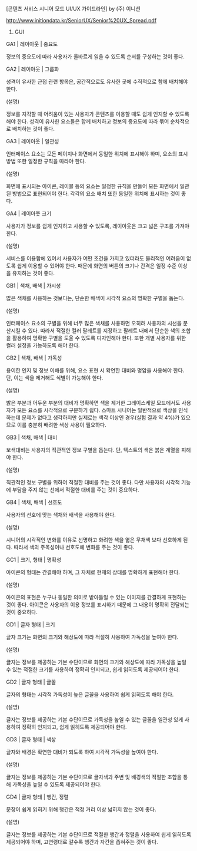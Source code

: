 [콘텐츠 서비스 시니어 모드 UI/UX 가이드라인] by (주) 이니션

http://www.initiondata.kr/SeniorUX/Senior%20UX_Spread.pdf

1. GUI

GA1 | 레이아웃 | 중요도

정보의 중요도에 따라 사용자가 올바르게 읽을 수 있도록 순서를 구성하는 것이 좋다.

GA2 | 레이아웃 | 그룹화

성격이 유사한 근접 관련 항목은, 공간적으로도 유사한 곳에 수직적으로 함께 배치해야 한다.

(설명)

정보를 지각할 때 어려움이 있는 사용자가 콘텐츠를 이용할 때도 쉽게 인지할 수 있도록 해야 한다.
성격이 유사한 요소들은 함께 배치하고 정보의 중요도에 따라 묶어 순차적으로 배치하는 것이 좋다.

GA3 | 레이아웃 | 일관성

인터페이스 요소는 모든 페이지나 화면에서 동일한 위치에 표시해야 하며, 요소의 표시 방법 또한 일정한 규칙을 따라야 한다.

(설명)

화면에 표시되는 아이콘, 레이블 등의 요소는 일정한 규칙을 만들어 모든 화면에서 일관된 방법으로 표현되어야 한다.
각각의 요소 배치 또한 동일한 위치에 표시하는 것이 좋다.

GA4 | 레이아웃 크기

사용자가 정보를 쉽게 인지하고 사용할 수 있도록, 레이아웃은 크고 넓은 구조를 가져야 한다.

(설명)

서비스를 이용함에 있어서 사용자가 어떤 조건을 가지고 있더라도 물리적인 어려움이 없도록 쉽게 이용할 수 있어야 한다.
때문에 화면의 버튼의 크기나 간격은 일정 수준 이상을 유지하는 것이 좋다.

GB1 | 색채, 배색 | 가시성

많은 색채를 사용하는 것보다는, 단순한 배색이 시각적 요소의 명확한 구별을 돕는다.

(설명)

인터페이스 요소의 구별을 위해 너무 많은 색채를 사용하면 오히려 사용자의 시선을 분산시킬 수 있다.
따라서 적절한 컬러 팔레트를 지정하고 팔레트 내에서 단순한 색의 조합을 활용하여 명확한 구별을 도울 수 있도록 디자인해야 한다.
또한 개별 사용자를 위한 컬러 설정을 가능하도록 해야 한다.

GB2 | 색채, 배색 | 가독성

용이한 인지 및 정보 이해를 위해, 요소 표현 시 확연한 대비와 명암을 사용해야 한다.
단, 이는 색을 제거해도 식별이 가능해야 한다.

(설명)

밝은 부분과 어두운 부분의 대비가 명확하면 색을 제거한 그레이스케일 모드에서도 사용자가 모든 요소를 시각적으로 구분하기 쉽다.
스마트 시니어는 일반적으로 색상을 인식하는데 문제가 없다고 생각하지만 실제로는 색각 이상인 경우(실험 결과 약 4%)가 있으므로
이를 충분히 배려한 색상 사용이 필요하다.

GB3 | 색채, 배색 | 대비

보색대비는 사용자의 직관적인 정보 구별을 돕는다.
단, 텍스트의 색은 붉은 계열을 피해야 한다.

(설명)

직관적인 정보 구별을 위하여 적절한 대비를 주는 것이 좋다.
다만 사용자의 시각적 기능에 부담을 주지 않는 선에서 적절한 대비를 주는 것이 중요하다.

GB4 | 색채, 배색 | 선호도

사용자의 선호에 맞는 색채와 배색을 사용해야 한다.

(설명)

시니어의 시각적인 변화를 이유로 선명하고 화려한 색을 엷은 무채색 보다 선호하게 된다.
따라서 색의 주목성이나 선호도에 변화를 주는 것이 좋다.

GC1 | 크기, 형태 | 명확성

아이콘의 형태는 간결해야 하며, 그 자체로 현재의 상태를 명확하게 표현해야 한다.

(설명)

아이콘의 표현은 누구나 동일한 의미로 받아들일 수 있는 이미지를 간결하게 표현하는 것이 좋다.
아이콘은 사용자의 이용 정보를 표시하기 때문에 그 내용이 명확히 전달되는 것이 중요하다.

GD1 | 글자 형태 | 크기

글자 크기는 화면의 크기와 해상도에 따라 적절히 사용하여 가독성을 높여야 한다.

(설명)

글자는 정보를 제공하는 기본 수단이므로 화면의 크기와 해상도에 따라 가독성을 높일 수 있는 적절한 크기를 사용하여
정확히 인지되고, 쉽게 읽히도록 제공되어야 한다.

GD2 | 글자 형태 | 글꼴

글자의 형태는 시각적 가독성이 높은 글꼴을 사용하여 쉽게 읽히도록 해야 한다.

(설명)

글자는 정보를 제공하는 기본 수단이므로 가독성을 높일 수 있는 글꼴을 일관성 있게 사용하여
정확히 인지되고, 쉽게 읽히도록 제공되어야 한다.

GD3 | 글자 형태 | 색상

글자와 배경은 확연한 대비가 되도록 하여 시각적 가독성을 높여야 한다.

(설명)

글자는 정보를 제공하는 기본 수단이므로 글자색과 주변 및 배경색의 적절한 조합을 통해 가독성을 높일 수 있도록 제공되어야 한다.

GD4 | 글자 형태 | 행간, 정렬

문장이 쉽게 읽히기 위해 행간은 적정 거리 이상 넓히지 않는 것이 좋다.

(설명)

글자는 정보를 제공하는 기본 수단이므로 적절한 행간과 정렬을 사용하여 쉽게 읽히도록 제공되어야 하며,
고연령대로 갈수록 행간과 자간을 좁혀주는 것이 좋다.